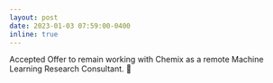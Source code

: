 ```yaml
---
layout: post
date: 2023-01-03 07:59:00-0400
inline: true
---
```


Accepted Offer to remain working with Chemix as a remote Machine Learning Research Consultant. :battery: 
